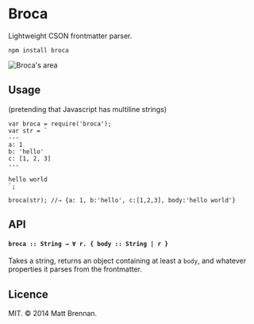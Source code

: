 # Broca

Lightweight CSON frontmatter parser.

```
npm install broca
```

![Broca's area](http://readingforensics.files.wordpress.com/2013/05/brocas-area-2.jpg)

## Usage
(pretending that Javascript has multiline strings)

```
var broca = require('broca');
var str = `
---
a: 1
b: 'hello'
c: [1, 2, 3]
---

hello world
`;

broca(str); //⇒ {a: 1, b:'hello', c:[1,2,3], body:'hello world'}
```

## API
#### `broca :: String → ∀ r. { body :: String | r }`
Takes a string, returns an object containing at least a `body`, and whatever properties it parses from the frontmatter.

## Licence
MIT. &copy; 2014 Matt Brennan.
